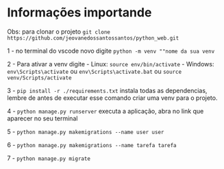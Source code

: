 # Informações importande 

Obs: para clonar o projeto ```git clone https://github.com/jeovanedossantossantos/python_web.git```


1 - no terminal do vscode novo digite ```python -m venv ""nome da sua venv```

2 - Para ativar a venv digite
    - Linux: ```source env/bin/activate```
    - Windows: ```env\Scripts\activate``` ou ```env\Scripts\activate.bat``` ou ```source venv/Scripts/activate```
    
3 - ```pip install -r ./requirements.txt``` instala todas as dependencias, lembre de antes de executar esse comando criar uma venv para o projeto.

4 - ```python manage.py runserver``` executa a aplicação, abra no link que aparecer no seu terminal

5 - ```python manage.py makemigrations --name user user```

6 - ```python manage.py makemigrations --name tarefa tarefa```

7 - ```python manage.py migrate```

